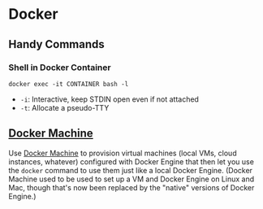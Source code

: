 Docker
======

Handy Commands
--------------

### Shell in Docker Container

    docker exec -it CONTAINER bash -l

* `-i`: Interactive, keep STDIN open even if not attached
* `-t`: Allocate a pseudo-TTY


[Docker Machine]
----------------

Use [Docker Machine] to provision virtual machines (local VMs, cloud
instances, whatever) configured with Docker Engine that then let you
use the `docker` command to use them just like a local Docker Engine.
(Docker Machine used to be used to set up a VM and Docker Engine on
Linux and Mac, though that's now been replaced by the "native"
versions of Docker Engine.)



[Docker Machine]: https://docs.docker.com/machine/overview/
